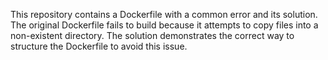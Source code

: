 This repository contains a Dockerfile with a common error and its solution. The original Dockerfile fails to build because it attempts to copy files into a non-existent directory. The solution demonstrates the correct way to structure the Dockerfile to avoid this issue.